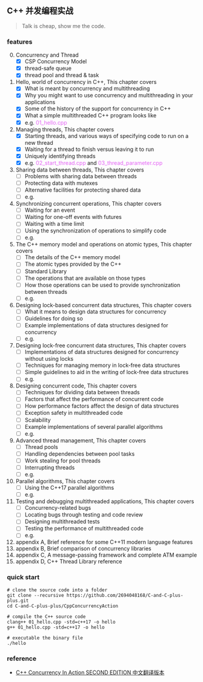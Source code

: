 ## C++ 并发编程实战

> Talk is cheap, show me the code.

### features
0. Concurrency and Thread
    - [x] CSP Concurrency Model
    - [x] thread-safe queue
    - [x] thread pool and thread & task
1. Hello, world of concurrency in C++, This chapter covers
    - [x] What is meant by concurrency and multithreading
    - [x] Why you might want to use concurrency and multithreading in your applications
    - [x] Some of the history of the support for concurrency in C++
    - [x] What a simple multithreaded C++ program looks like
    - [x] e.g. <font color=#e464f5>01_hello.cpp</font>
2. Managing threads, This chapter covers
    - [x] Starting threads, and various ways of specifying code to run on a new thread
    - [x] Waiting for a thread to finish versus leaving it to run
    - [x] Uniquely identifying threads
    - [x] e.g. <font color=#e464f5>02_start_thread.cpp</font> and <font color=#e464f5>03_thread_parameter.cpp</font>
3. Sharing data between threads, This chapter covers
    - [ ] Problems with sharing data between threads
    - [ ] Protecting data with mutexes
    - [ ] Alternative facilities for protecting shared data
    - [ ] e.g. 
4. Synchronizing concurrent operations, This chapter covers
    - [ ] Waiting for an event
    - [ ] Waiting for one-off events with futures
    - [ ] Waiting with a time limit
    - [ ] Using the synchronization of operations to simplify code
    - [ ] e.g.
5. The C++ memory model and operations on atomic types, This chapter covers
    - [ ] The details of the C++ memory model
    - [ ] The atomic types provided by the C++
    - [ ] Standard Library
    - [ ] The operations that are available on those types
    - [ ] How those operations can be used to provide synchronization between threads
    - [ ] e.g.
6. Designing lock-based concurrent data structures, This chapter covers
    - [ ] What it means to design data structures for concurrency
    - [ ] Guidelines for doing so
    - [ ] Example implementations of data structures designed for concurrency
    - [ ] e.g.
7. Designing lock-free concurrent data structures, This chapter covers
    - [ ] Implementations of data structures designed for concurrency without using locks
    - [ ] Techniques for managing memory in lock-free data structures
    - [ ] Simple guidelines to aid in the writing of lock-free data structures
    - [ ] e.g.
8. Designing concurrent code, This chapter covers
    - [ ] Techniques for dividing data between threads
    - [ ] Factors that affect the performance of concurrent code
    - [ ] How performance factors affect the design of data structures
    - [ ] Exception safety in multithreaded code
    - [ ] Scalability
    - [ ] Example implementations of several parallel algorithms
    - [ ] e.g.
9. Advanced thread management, This chapter covers
    - [ ] Thread pools
    - [ ] Handling dependencies between pool tasks
    - [ ] Work stealing for pool threads
    - [ ] Interrupting threads
    - [ ] e.g.
10. Parallel algorithms, This chapter covers
    - [ ] Using the C++17 parallel algorithms
    - [ ] e.g.
11. Testing and debugging multithreaded applications, This chapter covers
    - [ ] Concurrency-related bugs
    - [ ] Locating bugs through testing and code review
    - [ ] Designing multithreaded tests
    - [ ] Testing the performance of multithreaded code
    - [ ] e.g.
12. appendix A, Brief reference for some C++11 modern language features
13. appendix B, Brief comparison of concurrency libraries
14. appendix C, A message-passing framework and complete ATM example
15. appendix D, C++ Thread Library reference


### quick start
```shell
# clone the source code into a folder
git clone --recursive https://github.com/2694048168/C-and-C-plus-plus.git
cd C-and-C-plus-plus/CppConcurrencyAction

# compile the C++ source code
clang++ 01_hello.cpp -std=c++17 -o hello
g++ 01_hello.cpp -std=c++17 -o hello

# executable the binary file
./hello
```


### reference
- [C++ Concurrency In Action SECOND EDITION 中文翻译版本](https://github.com/xiaoweiChen/CPP-Concurrency-In-Action-2ed-2019)

